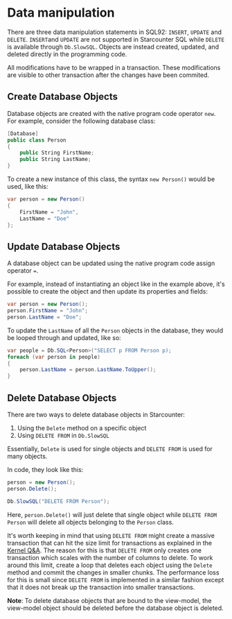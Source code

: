 # Data manipulation

There are three data manipulation statements in SQL92: `INSERT`, `UPDATE` and `DELETE`. `INSERT`and `UPDATE` are not supported in Starcounter SQL while `DELETE` is available through `Db.SlowSQL`. Objects are instead created, updated, and deleted directly in the programming code.

All modifications have to be wrapped in a transaction. These modifications are visible to other transaction after the changes have been commited.

## Create Database Objects

Database objects are created with the native program code operator `new`. For example, consider the following database class:

```cs
[Database]
public class Person
{
    public String FirstName;
    public String LastName;
}
```

To create a new instance of this class, the syntax `new Person()` would be used, like this:

```cs
var person = new Person()
{
    FirstName = "John",
    LastName = "Doe"
};
```

## Update Database Objects

A database object can be updated using the native program code assign operator `=`.

For example, instead of instantiating an object like in the example above, it's possible to create the object and then update its properties and fields:

```cs
var person = new Person();
person.FirstName = "John";
person.LastName = "Doe";
```

To update the `LastName` of all the `Person` objects in the database, they would be looped through and updated, like so:

```cs
var people = Db.SQL<Person>("SELECT p FROM Person p);
foreach (var person in people)
{
    person.LastName = person.LastName.ToUpper();
}
```

## Delete Database Objects

There are two ways to delete database objects in Starcounter:

1. Using the `Delete` method on a specific object
2. Using `DELETE FROM` in `Db.SlowSQL`

Essentially, `Delete` is used for single objects and `DELETE FROM` is used for many objects. 

In code, they look like this:

```cs
person = new Person();
person.Delete();

Db.SlowSQL("DELETE FROM Person");
```

Here, `person.Delete()` will just delete that single object while `DELETE FROM Person` will delete all objects belonging to the `Person` class. 

It's worth keeping in mind that using `DELETE FROM` might create a massive transaction that can hit the size limit for transactions as explained in the [Kernel Q&A](guides/working-with-starcounter/kernel-q-and-a/). The reason for this is that `DELETE FROM` only creates one transaction which scales with the number of columns to delete. To work around this limit, create a loop that deletes each object using the `Delete` method and commit the changes in smaller chunks. The performance loss for this is small since `DELETE FROM` is implemented in a similar fashion except that it does not break up the transaction into smaller transactions.

**Note**: To delete database objects that are bound to the view-model, the view-model object should be deleted before the database object is deleted.


